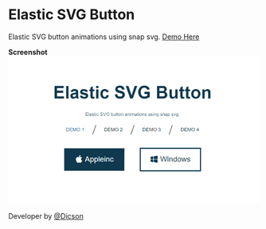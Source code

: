 # Elastic SVG Button
Elastic SVG button animations using snap svg. [Demo Here](http://dicson.in/widgets/elastic-svg-button)

**Screenshot**
![](img/elastic-svg-button.gif)

Developer by [@Dicson](http://dicson.in)